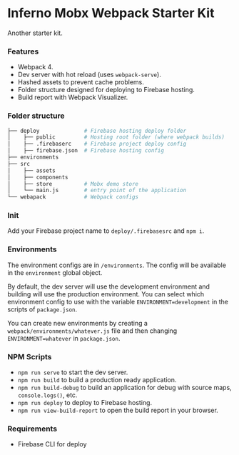 # Inferno Mobx Webpack Starter Kit
Another starter kit.

### Features
* Webpack 4.
* Dev server with hot reload (uses `webpack-serve`).
* Hashed assets to prevent cache problems.
* Folder structure designed for deploying to Firebase hosting.
* Build report with Webpack Visualizer.

### Folder structure

```bash
├── deploy              # Firebase hosting deploy folder
│    ├── public         # Hosting root folder (where webpack builds)
│    ├── .firebaserc    # Firebase project deploy config
│    ├── firebase.json  # Firebase hosting config
├── environments
├── src
│    ├── assets
│    ├── components
│    ├── store          # Mobx demo store
│    └── main.js        # entry point of the application
└── webapack            # Webpack configs
```

### Init
Add your Firebase project name to `deploy/.firebasesrc` and `npm i`.

### Environments
The environment configs are in `/environments`. The config will be available in the `environment` global object.

By default, the dev server will use the development environment and building will use the production environment. You can select which environment config to use with the variable `ENVIRONMENT=development` in the scripts of `package.json`.

You can create new environments by creating a `webpack/environments/whatever.js` file and then changing `ENVIRONMENT=whatever` in `package.json`.

### NPM Scripts
* `npm run serve` to start the dev server.
* `npm run build` to build a production ready application.
* `npm run build-debug` to build an application for debug with source maps, `console.logs()`, etc.
* `npm run deploy` to deploy to Firebase hosting.
* `npm run view-build-report` to open the build report in your browser.

### Requirements
* Firebase CLI for deploy